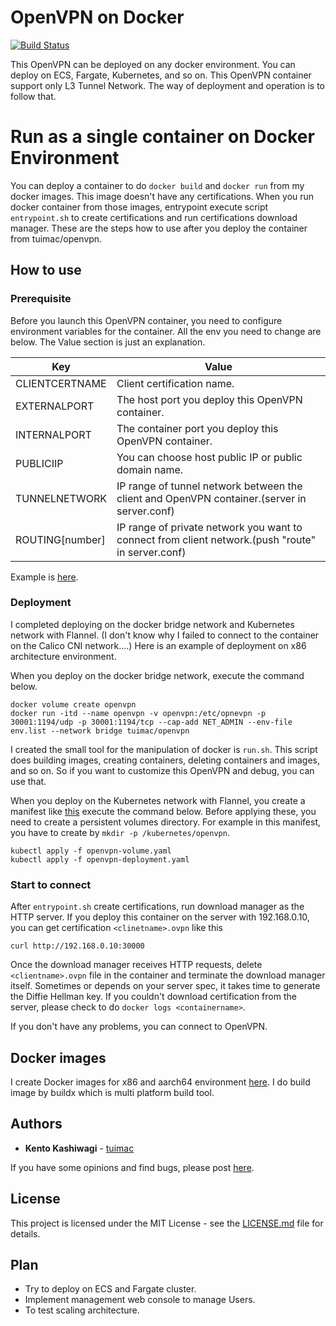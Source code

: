 # OpenVPN on Docker
[env.list]: <https://github.com/tuimac/openvpn/blob/master/images/env.list>
[manifests]: <https://github.com/tuimac/openvpn/tree/master/kubernetes>
[![Build Status](https://travis-ci.com/tuimac/openvpn.svg?branch=master)](https://travis-ci.com/tuimac/openvpn)

This OpenVPN can be deployed on any docker environment.
You can deploy on ECS, Fargate, Kubernetes, and so on.
This OpenVPN container support only L3 Tunnel Network.
The way of deployment and operation is to follow that.

# Run as a single container on Docker Environment
You can deploy a container to do `docker build` and `docker run` from my docker images.
This image doesn't have any certifications.
When you run docker container from those images,
entrypoint execute script `entrypoint.sh` to create certifications and run certifications download manager.
These are the steps how to use after you deploy the container from tuimac/openvpn.

## How to use

### Prerequisite
Before you launch this OpenVPN container, you need to configure environment variables for the container.
All the env you need to change are below. The Value section is just an explanation.

| Key | Value |
| ----- | ----- |
| CLIENTCERTNAME | Client certification name. |
| EXTERNALPORT | The host port you deploy this OpenVPN container. |
| INTERNALPORT | The container port you deploy this OpenVPN container. |
| PUBLICIIP | You can choose host public IP or public domain name. |
| TUNNELNETWORK | IP range of tunnel network between the client and OpenVPN container.(server in server.conf) |
| ROUTING[number] | IP range of private network you want to connect from client network.(push "route" in server.conf) |

Example is [here][env.list].

### Deployment
I completed deploying on the docker bridge network and Kubernetes network with Flannel.
(I don't know why I failed to connect to the container on the Calico CNI network....)
Here is an example of deployment on x86 architecture environment.

When you deploy on the docker bridge network, execute the command below.
```
docker volume create openvpn
docker run -itd --name openvpn -v openvpn:/etc/opnevpn -p 30001:1194/udp -p 30001:1194/tcp --cap-add NET_ADMIN --env-file env.list --network bridge tuimac/openvpn
```
I created the small tool for the manipulation of docker is `run.sh`.
This script does building images, creating containers, deleting containers and images, and so on.
So if you want to customize this OpenVPN and debug, you can use that.

When you deploy on the Kubernetes network with Flannel, you create a manifest like [this][manifests] execute the command below.
Before applying these, you need to create a persistent volumes directory. For example in this manifest, you have to create
by `mkdir -p /kubernetes/openvpn`.
```
kubectl apply -f openvpn-volume.yaml
kubectl apply -f openvpn-deployment.yaml
```

### Start to connect
After `entrypoint.sh` create certifications, run download manager as the HTTP server.
If you deploy this container on the server with 192.168.0.10,
you can get certification `<clinetname>.ovpn` like this
```
curl http://192.168.0.10:30000
```
Once the download manager receives HTTP requests,
delete `<clientname>.ovpn` file in the container and terminate the download manager itself.
Sometimes or depends on your server spec, it takes time to generate the Diffie Hellman key.
If you couldn't download certification from the server, please check to do `docker logs <containername>`.

If you don't have any problems, you can connect to OpenVPN.

## Docker images
I create Docker images for x86 and aarch64 environment [here](https://hub.docker.com/repository/docker/tuimac/openvpn).
I do build image by buildx which is multi platform build tool.

## Authors

* **Kento Kashiwagi** - [tuimac](https://github.com/tuimac)

If you have some opinions and find bugs, please post [here](https://github.com/tuimac/openvpn/issues).

## License

This project is licensed under the MIT License - see the [LICENSE.md](LICENSE.md) file for details.

## Plan

- Try to deploy on ECS and Fargate cluster.
- Implement management web console to manage Users.
- To test scaling architecture.

